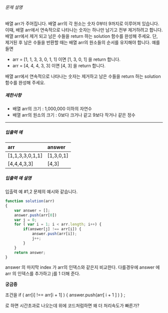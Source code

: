 ###### 문제 설명

배열 arr가 주어집니다. 배열 arr의 각 원소는 숫자 0부터 9까지로 이루어져 있습니다. 이때, 배열 arr에서 연속적으로 나타나는 숫자는 하나만 남기고 전부 제거하려고 합니다. 배열 arr에서 제거 되고 남은 수들을 return 하는 solution 함수를 완성해 주세요. 단, 제거된 후 남은 수들을 반환할 때는 배열 arr의 원소들의 순서를 유지해야 합니다.
예를들면

- arr = [1, 1, 3, 3, 0, 1, 1] 이면 [1, 3, 0, 1] 을 return 합니다.
- arr = [4, 4, 4, 3, 3] 이면 [4, 3] 을 return 합니다.

배열 arr에서 연속적으로 나타나는 숫자는 제거하고 남은 수들을 return 하는 solution 함수를 완성해 주세요.

##### 제한사항

- 배열 arr의 크기 : 1,000,000 이하의 자연수
- 배열 arr의 원소의 크기 : 0보다 크거나 같고 9보다 작거나 같은 정수

------

##### 입출력 예

| arr             | answer    |
| :-------------- | :-------- |
| [1,1,3,3,0,1,1] | [1,3,0,1] |
| [4,4,4,3,3]     | [4,3]     |

##### 입출력 예 설명

입출력 예 #1,2
문제의 예시와 같습니다.





```javascript
function solution(arr)
{
    var answer = [];
    answer.push(arr[0])
    var j = 0;
    for ( var i = 1; i < arr.length; i++) {
        if(answer[j] !== arr[i]) {
            answer.push(arr[i]);
            j++;
        }
    }
    return answer;
}
```

answer 의 마지막 index 가 arr의 인덱스와 같은지 비교한다. 다를경우에 answer 에 arr 의 인덱스를 추가하고 j를 1 더해 준다.





**궁금증**

조건을 if ( arr[i] !== arr[i + 1] ) { answer.push(arr[ i + 1 ] ) } ;

로 하면 시간초과로 나오는데 위에 코드처럼하면 왜 더 처리속도가 빠른가?

